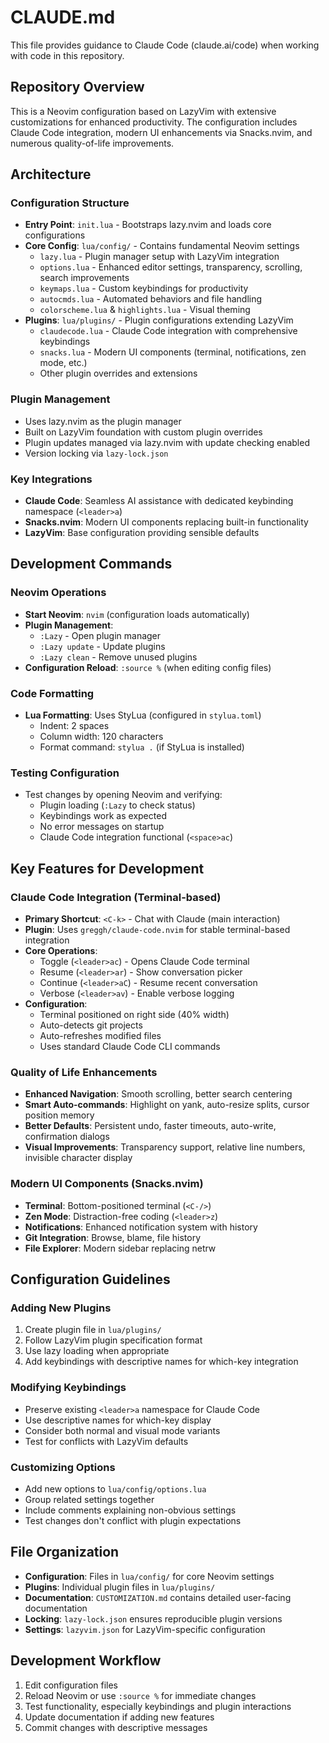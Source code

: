 # CLAUDE.md

This file provides guidance to Claude Code (claude.ai/code) when working with code in this repository.

## Repository Overview

This is a Neovim configuration based on LazyVim with extensive customizations for enhanced productivity. The configuration includes Claude Code integration, modern UI enhancements via Snacks.nvim, and numerous quality-of-life improvements.

## Architecture

### Configuration Structure
- **Entry Point**: `init.lua` - Bootstraps lazy.nvim and loads core configurations
- **Core Config**: `lua/config/` - Contains fundamental Neovim settings
  - `lazy.lua` - Plugin manager setup with LazyVim integration
  - `options.lua` - Enhanced editor settings, transparency, scrolling, search improvements
  - `keymaps.lua` - Custom keybindings for productivity
  - `autocmds.lua` - Automated behaviors and file handling
  - `colorscheme.lua` & `highlights.lua` - Visual theming
- **Plugins**: `lua/plugins/` - Plugin configurations extending LazyVim
  - `claudecode.lua` - Claude Code integration with comprehensive keybindings
  - `snacks.lua` - Modern UI components (terminal, notifications, zen mode, etc.)
  - Other plugin overrides and extensions

### Plugin Management
- Uses lazy.nvim as the plugin manager
- Built on LazyVim foundation with custom plugin overrides
- Plugin updates managed via lazy.nvim with update checking enabled
- Version locking via `lazy-lock.json`

### Key Integrations
- **Claude Code**: Seamless AI assistance with dedicated keybinding namespace (`<leader>a`)
- **Snacks.nvim**: Modern UI components replacing built-in functionality
- **LazyVim**: Base configuration providing sensible defaults

## Development Commands

### Neovim Operations
- **Start Neovim**: `nvim` (configuration loads automatically)
- **Plugin Management**: 
  - `:Lazy` - Open plugin manager
  - `:Lazy update` - Update plugins
  - `:Lazy clean` - Remove unused plugins
- **Configuration Reload**: `:source %` (when editing config files)

### Code Formatting
- **Lua Formatting**: Uses StyLua (configured in `stylua.toml`)
  - Indent: 2 spaces
  - Column width: 120 characters
  - Format command: `stylua .` (if StyLua is installed)

### Testing Configuration
- Test changes by opening Neovim and verifying:
  - Plugin loading (`:Lazy` to check status)
  - Keybindings work as expected
  - No error messages on startup
  - Claude Code integration functional (`<space>ac`)

## Key Features for Development

### Claude Code Integration (Terminal-based)
- **Primary Shortcut**: `<C-k>` - Chat with Claude (main interaction)
- **Plugin**: Uses `greggh/claude-code.nvim` for stable terminal-based integration
- **Core Operations**: 
  - Toggle (`<leader>ac`) - Opens Claude Code terminal
  - Resume (`<leader>ar`) - Show conversation picker
  - Continue (`<leader>aC`) - Resume recent conversation
  - Verbose (`<leader>av`) - Enable verbose logging
- **Configuration**: 
  - Terminal positioned on right side (40% width)
  - Auto-detects git projects
  - Auto-refreshes modified files
  - Uses standard Claude Code CLI commands

### Quality of Life Enhancements
- **Enhanced Navigation**: Smooth scrolling, better search centering
- **Smart Auto-commands**: Highlight on yank, auto-resize splits, cursor position memory
- **Better Defaults**: Persistent undo, faster timeouts, auto-write, confirmation dialogs
- **Visual Improvements**: Transparency support, relative line numbers, invisible character display

### Modern UI Components (Snacks.nvim)
- **Terminal**: Bottom-positioned terminal (`<C-/>`)
- **Zen Mode**: Distraction-free coding (`<leader>z`)
- **Notifications**: Enhanced notification system with history
- **Git Integration**: Browse, blame, file history
- **File Explorer**: Modern sidebar replacing netrw

## Configuration Guidelines

### Adding New Plugins
1. Create plugin file in `lua/plugins/`
2. Follow LazyVim plugin specification format
3. Use lazy loading when appropriate
4. Add keybindings with descriptive names for which-key integration

### Modifying Keybindings
- Preserve existing `<leader>a` namespace for Claude Code
- Use descriptive names for which-key display
- Consider both normal and visual mode variants
- Test for conflicts with LazyVim defaults

### Customizing Options
- Add new options to `lua/config/options.lua`
- Group related settings together
- Include comments explaining non-obvious settings
- Test changes don't conflict with plugin expectations

## File Organization
- **Configuration**: Files in `lua/config/` for core Neovim settings
- **Plugins**: Individual plugin files in `lua/plugins/`
- **Documentation**: `CUSTOMIZATION.md` contains detailed user-facing documentation
- **Locking**: `lazy-lock.json` ensures reproducible plugin versions
- **Settings**: `lazyvim.json` for LazyVim-specific configuration

## Development Workflow
1. Edit configuration files
2. Reload Neovim or use `:source %` for immediate changes
3. Test functionality, especially keybindings and plugin interactions
4. Update documentation if adding new features
5. Commit changes with descriptive messages